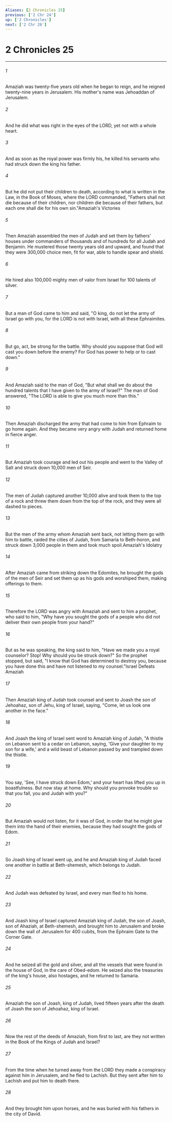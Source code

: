 ```yaml
---
Aliases: [2 Chronicles 25]
previous: ['2 Chr 24']
up: ['2 Chronicles']
next: ['2 Chr 26']
---
```

# 2 Chronicles 25

***

 

###### 1 
Amaziah was twenty-five years old when he began to reign, and he reigned twenty-nine years in Jerusalem. His mother's name was Jehoaddan of Jerusalem. 
 

###### 2 
And he did what was right in the eyes of the LORD, yet not with a whole heart. 
 

###### 3 
And as soon as the royal power was firmly his, he killed his servants who had struck down the king his father. 
 

###### 4 
But he did not put their children to death, according to what is written in the Law, in the Book of Moses, where the LORD commanded, "Fathers shall not die because of their children, nor children die because of their fathers, but each one shall die for his own sin."Amaziah's Victories
 
 

###### 5 
Then Amaziah assembled the men of Judah and set them by fathers' houses under commanders of thousands and of hundreds for all Judah and Benjamin. He mustered those twenty years old and upward, and found that they were 300,000 choice men, fit for war, able to handle spear and shield. 
 

###### 6 
He hired also 100,000 mighty men of valor from Israel for 100 talents of silver. 
 

###### 7 
But a man of God came to him and said, "O king, do not let the army of Israel go with you, for the LORD is not with Israel, with all these Ephraimites. 
 

###### 8 
But go, act, be strong for the battle. Why should you suppose that God will cast you down before the enemy? For God has power to help or to cast down." 
 

###### 9 
And Amaziah said to the man of God, "But what shall we do about the hundred talents that I have given to the army of Israel?" The man of God answered, "The LORD is able to give you much more than this." 
 

###### 10 
Then Amaziah discharged the army that had come to him from Ephraim to go home again. And they became very angry with Judah and returned home in fierce anger. 
 

###### 11 
But Amaziah took courage and led out his people and went to the Valley of Salt and struck down 10,000 men of Seir. 
 

###### 12 
The men of Judah captured another 10,000 alive and took them to the top of a rock and threw them down from the top of the rock, and they were all dashed to pieces. 
 

###### 13 
But the men of the army whom Amaziah sent back, not letting them go with him to battle, raided the cities of Judah, from Samaria to Beth-horon, and struck down 3,000 people in them and took much spoil.Amaziah's Idolatry
 
 

###### 14 
After Amaziah came from striking down the Edomites, he brought the gods of the men of Seir and set them up as his gods and worshiped them, making offerings to them. 
 

###### 15 
Therefore the LORD was angry with Amaziah and sent to him a prophet, who said to him, "Why have you sought the gods of a people who did not deliver their own people from your hand?" 
 

###### 16 
But as he was speaking, the king said to him, "Have we made you a royal counselor? Stop! Why should you be struck down?" So the prophet stopped, but said, "I know that God has determined to destroy you, because you have done this and have not listened to my counsel."Israel Defeats Amaziah
 
 

###### 17 
Then Amaziah king of Judah took counsel and sent to Joash the son of Jehoahaz, son of Jehu, king of Israel, saying, "Come, let us look one another in the face." 
 

###### 18 
And Joash the king of Israel sent word to Amaziah king of Judah, "A thistle on Lebanon sent to a cedar on Lebanon, saying, 'Give your daughter to my son for a wife,' and a wild beast of Lebanon passed by and trampled down the thistle. 
 

###### 19 
You say, 'See, I have struck down Edom,' and your heart has lifted you up in boastfulness. But now stay at home. Why should you provoke trouble so that you fall, you and Judah with you?"
 
 

###### 20 
But Amaziah would not listen, for it was of God, in order that he might give them into the hand of their enemies, because they had sought the gods of Edom. 
 

###### 21 
So Joash king of Israel went up, and he and Amaziah king of Judah faced one another in battle at Beth-shemesh, which belongs to Judah. 
 

###### 22 
And Judah was defeated by Israel, and every man fled to his home. 
 

###### 23 
And Joash king of Israel captured Amaziah king of Judah, the son of Joash, son of Ahaziah, at Beth-shemesh, and brought him to Jerusalem and broke down the wall of Jerusalem for 400 cubits, from the Ephraim Gate to the Corner Gate. 
 

###### 24 
And he seized all the gold and silver, and all the vessels that were found in the house of God, in the care of Obed-edom. He seized also the treasuries of the king's house, also hostages, and he returned to Samaria.
 
 

###### 25 
Amaziah the son of Joash, king of Judah, lived fifteen years after the death of Joash the son of Jehoahaz, king of Israel. 
 

###### 26 
Now the rest of the deeds of Amaziah, from first to last, are they not written in the Book of the Kings of Judah and Israel? 
 

###### 27 
From the time when he turned away from the LORD they made a conspiracy against him in Jerusalem, and he fled to Lachish. But they sent after him to Lachish and put him to death there. 
 

###### 28 
And they brought him upon horses, and he was buried with his fathers in the city of David.
 
